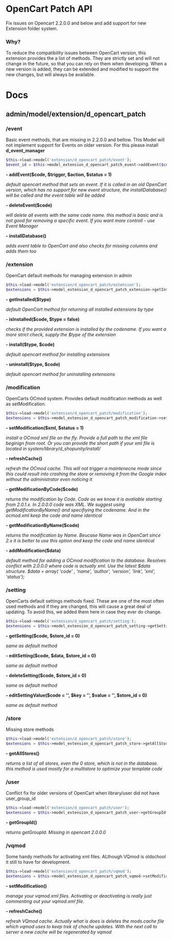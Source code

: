 # OpenCart Patch API
Fix issues on Opencart 2.2.0.0 and below and add support for new Extension folder system.

### Why?
To reduce the compatibility issues between OpenCart version, this extension provides the a list of methods. They are strictly set and will not change in the future, so that you can rely on them when developing. When a new version is added, they can be extended and modified to support the new changes, but will always be available.


# Docs

## admin/model/extension/d_opencart_patch

### /event
Basic event methods, that are missing in 2.2.0.0 and bellow. This Model will not implement support for Events on older version. For this please install **d_event_manager**
```php
$this->load->model('extension/d_opencart_patch/event');
$event_id = $this->model_extension_d_opencart_patch_event->addEvent($code, $trigger, $action);
```

**- addEvent($code, $trigger, $action, $status = 1)**

_default opencart method that sets an event. If it is called in an old OpenCart version, which has no support for new event structure, the installDatabase() will be called and the event table will be added_

**- deleteEvent($code)**

_will delete all events with the same code name. this method is basic and is not good for removing a specific event. If you want more controll - use Event Manager_

**- installDatabase()**

_adds event table to OpenCart and also checks for missing columns and adds them too_

### /extension
OpenCart default methods for managing extension in admin
```php
$this->load->model('extension/d_opencart_patch/extension');
$extensions = $this->model_extension_d_opencart_patch_extension->getInstalled("module");
```

**- getInstalled($type)**

_default OpenCart method for returning all installed extensions by type_

**- isInstalled($code, $type = false)**

_checks if the provided extension is installed by the codename. If you want a more strict check,  supply the $type of the extension_

**- install($type, $code)**

_default opencart method for installing extensions_

**- uninstall($type, $code)**

_default opencart method for uninstalling extensions_

### /modification
OpenCarts OCmod system. Provides default modification methods as well as setModification.
```php
$this->load->model('extension/d_opencart_patch/modification');
$extensions = $this->model_extension_d_opencart_patch_modification->setModification("d_opencart_patch.xml", 1);
```

**- setModification($xml, $status = 1)**

_install a OCmod xml file on the fly. Provide a full path to the xml file beginign from root. Or you can provide the short path if your xml file is located in system/library/d_shopunity/install/_

**- refreshCache()**

_refresh the OCmod cache. This will not trigger a maintenecne mode since this could result into crashing the store or removing it from the Google index without the administrator even noticing it_

**- getModificationByCode($code)**

_returns the modification by Code. Code as we know it is avaliable starting from 2.0.1.x. In 2.0.0.0 code was XML. We suggest using getModificationByName() and specifiying the codename. And in the ocmod.xml keep the code and name identical_

**- getModificationByName($code)**

_returns the modification by Name. Beucase Name was in OpenCart since 2.x it is better to use this option and keep the code and name identical_

**- addModification($data)**

_default method for adding a OCmod modification to the database. Resolves conflict with 2.0.0.0 where code is actually xml. Use the latest $data structure. $data = array( 'code' , 'name', 'author', 'version', 'link', 'xml', 'status');_

### /setting
OpenCarts default settings methods fixed. These are one of the most often used methods and if they are changed, this will cause a great deal of updating. To avoid this, we added them here in case they ever do change.
```php
$this->load->model('extension/d_opencart_patch/setting');
$extensions = $this->model_extension_d_opencart_patch_setting->getSetting("d_opencart_patch.xml");
```

**- getSetting($code, $store_id = 0)**

_same as default method_

**- editSetting($code, $data, $store_id = 0)**

_same as default method_

**- deleteSetting($code, $store_id = 0)**

_same as default method_

**- editSettingValue($code = '', $key = '', $value = '', $store_id = 0)**

_same as default method_

### /store
Missing store methods
```php
$this->load->model('extension/d_opencart_patch/store');
$extensions = $this->model_extension_d_opencart_patch_store->getAllStores();
```

**- getAllStores()**

_returns a list of all stores, even the 0 store, which is not in the database. this method is used mostly for a multistore to optimize your template code_

### /user
Conflict fix for older versions of OpenCart when library/user did not have user_group_id
```php
$this->load->model('extension/d_opencart_patch/user');
$extensions = $this->model_extension_d_opencart_patch_user->getGroupId();
```

**- getGroupId()**

_returns getGroupId. Missing in opencart 2.0.0.0_

### /vqmod
Some handy methods for activating xml files. ALthough VQmod is oldschool it still to have for development.

```php
$this->load->model('extension/d_opencart_patch/vqmod');
$extensions = $this->model_extension_d_opencart_patch_vqmod->setModification('d_opencart_patch.xml');
```

**- setModification()**

_manage your vqmod.xml files. Activating or deactivating is really just commenting out your vqmod.xml file._

**- refreshCache()**

_refresh VQmod cache. Actually what is does is deletes the mods.cache file which vqmod uses to keep trek of chache updates. With the next call to server a new cache will be regenerated by vqmod_
